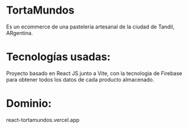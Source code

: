 # TortaMundos
Es un ecommerce de una pasteleria artesanal de la ciudad de Tandil, ARgentina.

# Tecnologías usadas:
Proyecto basado en React JS junto a Vite, con la tecnologia de Firebase para obtener todos los datos de cada producto almacenado.

# Dominio:
react-tortamundos.vercel.app
